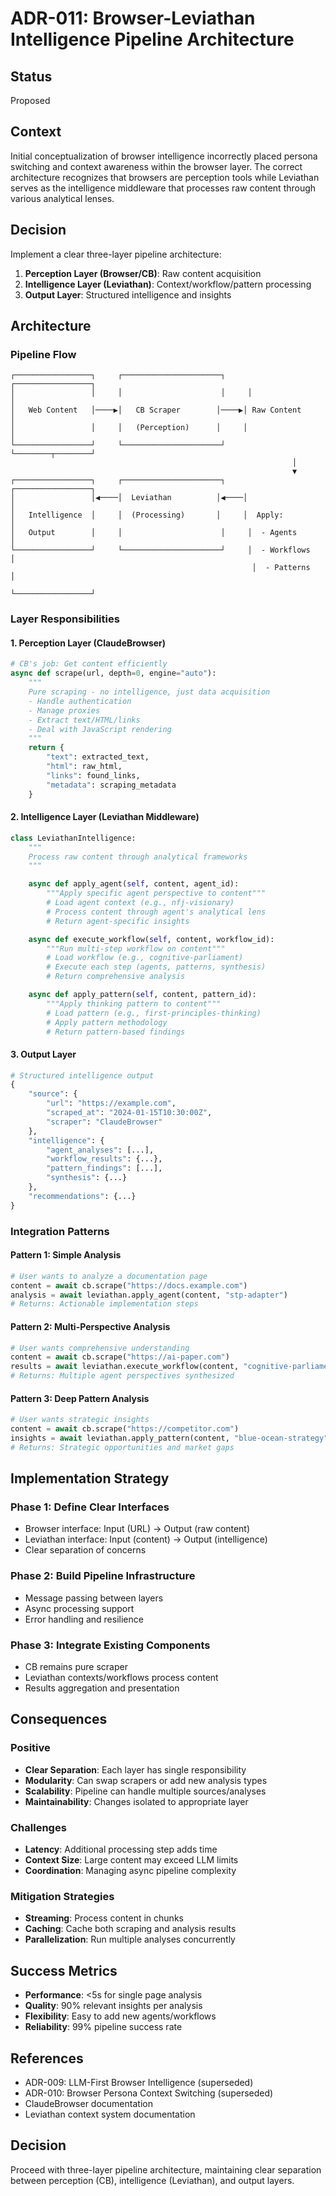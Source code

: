 # ADR-011: Browser-Leviathan Intelligence Pipeline Architecture

## Status

Proposed

## Context

Initial conceptualization of browser intelligence incorrectly placed persona switching and context awareness within the browser layer. The correct architecture recognizes that browsers are perception tools while Leviathan serves as the intelligence middleware that processes raw content through various analytical lenses.

## Decision

Implement a clear three-layer pipeline architecture:

1. **Perception Layer (Browser/CB)**: Raw content acquisition
2. **Intelligence Layer (Leviathan)**: Context/workflow/pattern processing
3. **Output Layer**: Structured intelligence and insights

## Architecture

### Pipeline Flow

```
┌─────────────────┐     ┌──────────────────────┐     ┌─────────────────┐
│                 │     │                      │     │                 │
│   Web Content   │────▶│   CB Scraper        │────▶│ Raw Content     │
│                 │     │   (Perception)      │     │                 │
└─────────────────┘     └──────────────────────┘     └────────┬────────┘
                                                               │
                                                               ▼
┌─────────────────┐     ┌──────────────────────┐     ┌─────────────────┐
│                 │◀────│  Leviathan          │◀────│                 │
│   Intelligence  │     │  (Processing)       │     │  Apply:         │
│   Output        │     │                      │     │  - Agents       │
└─────────────────┘     └──────────────────────┘     │  - Workflows    │
                                                      │  - Patterns     │
                                                      └─────────────────┘
```

### Layer Responsibilities

#### 1. Perception Layer (ClaudeBrowser)

```python
# CB's job: Get content efficiently
async def scrape(url, depth=0, engine="auto"):
    """
    Pure scraping - no intelligence, just data acquisition
    - Handle authentication
    - Manage proxies
    - Extract text/HTML/links
    - Deal with JavaScript rendering
    """
    return {
        "text": extracted_text,
        "html": raw_html,
        "links": found_links,
        "metadata": scraping_metadata
    }
```

#### 2. Intelligence Layer (Leviathan Middleware)

```python
class LeviathanIntelligence:
    """
    Process raw content through analytical frameworks
    """

    async def apply_agent(self, content, agent_id):
        """Apply specific agent perspective to content"""
        # Load agent context (e.g., nfj-visionary)
        # Process content through agent's analytical lens
        # Return agent-specific insights

    async def execute_workflow(self, content, workflow_id):
        """Run multi-step workflow on content"""
        # Load workflow (e.g., cognitive-parliament)
        # Execute each step (agents, patterns, synthesis)
        # Return comprehensive analysis

    async def apply_pattern(self, content, pattern_id):
        """Apply thinking pattern to content"""
        # Load pattern (e.g., first-principles-thinking)
        # Apply pattern methodology
        # Return pattern-based findings
```

#### 3. Output Layer

```python
# Structured intelligence output
{
    "source": {
        "url": "https://example.com",
        "scraped_at": "2024-01-15T10:30:00Z",
        "scraper": "ClaudeBrowser"
    },
    "intelligence": {
        "agent_analyses": [...],
        "workflow_results": {...},
        "pattern_findings": [...],
        "synthesis": {...}
    },
    "recommendations": {...}
}
```

### Integration Patterns

#### Pattern 1: Simple Analysis

```python
# User wants to analyze a documentation page
content = await cb.scrape("https://docs.example.com")
analysis = await leviathan.apply_agent(content, "stp-adapter")
# Returns: Actionable implementation steps
```

#### Pattern 2: Multi-Perspective Analysis

```python
# User wants comprehensive understanding
content = await cb.scrape("https://ai-paper.com")
results = await leviathan.execute_workflow(content, "cognitive-parliament")
# Returns: Multiple agent perspectives synthesized
```

#### Pattern 3: Deep Pattern Analysis

```python
# User wants strategic insights
content = await cb.scrape("https://competitor.com")
insights = await leviathan.apply_pattern(content, "blue-ocean-strategy")
# Returns: Strategic opportunities and market gaps
```

## Implementation Strategy

### Phase 1: Define Clear Interfaces

- Browser interface: Input (URL) → Output (raw content)
- Leviathan interface: Input (content) → Output (intelligence)
- Clear separation of concerns

### Phase 2: Build Pipeline Infrastructure

- Message passing between layers
- Async processing support
- Error handling and resilience

### Phase 3: Integrate Existing Components

- CB remains pure scraper
- Leviathan contexts/workflows process content
- Results aggregation and presentation

## Consequences

### Positive

- **Clear Separation**: Each layer has single responsibility
- **Modularity**: Can swap scrapers or add new analysis types
- **Scalability**: Pipeline can handle multiple sources/analyses
- **Maintainability**: Changes isolated to appropriate layer

### Challenges

- **Latency**: Additional processing step adds time
- **Context Size**: Large content may exceed LLM limits
- **Coordination**: Managing async pipeline complexity

### Mitigation Strategies

- **Streaming**: Process content in chunks
- **Caching**: Cache both scraping and analysis results
- **Parallelization**: Run multiple analyses concurrently

## Success Metrics

- **Performance**: <5s for single page analysis
- **Quality**: 90% relevant insights per analysis
- **Flexibility**: Easy to add new agents/workflows
- **Reliability**: 99% pipeline success rate

## References

- ADR-009: LLM-First Browser Intelligence (superseded)
- ADR-010: Browser Persona Context Switching (superseded)
- ClaudeBrowser documentation
- Leviathan context system documentation

## Decision

Proceed with three-layer pipeline architecture, maintaining clear separation between perception (CB), intelligence (Leviathan), and output layers.
